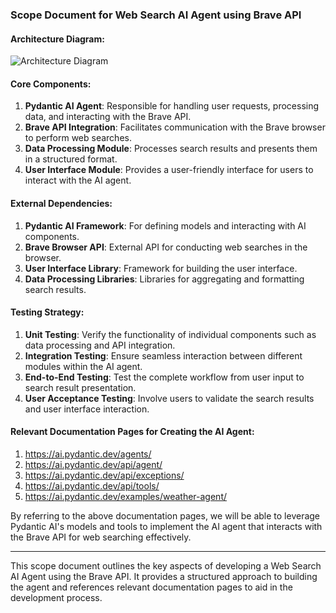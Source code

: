 ### Scope Document for Web Search AI Agent using Brave API

#### Architecture Diagram:
   ![Architecture Diagram](architecture_diagram.png)

#### Core Components:
1. **Pydantic AI Agent**: Responsible for handling user requests, processing data, and interacting with the Brave API.
2. **Brave API Integration**: Facilitates communication with the Brave browser to perform web searches.
3. **Data Processing Module**: Processes search results and presents them in a structured format.
4. **User Interface Module**: Provides a user-friendly interface for users to interact with the AI agent.
  
#### External Dependencies:
1. **Pydantic AI Framework**: For defining models and interacting with AI components.
2. **Brave Browser API**: External API for conducting web searches in the browser.
3. **User Interface Library**: Framework for building the user interface.
4. **Data Processing Libraries**: Libraries for aggregating and formatting search results.

#### Testing Strategy:
1. **Unit Testing**: Verify the functionality of individual components such as data processing and API integration.
2. **Integration Testing**: Ensure seamless interaction between different modules within the AI agent.
3. **End-to-End Testing**: Test the complete workflow from user input to search result presentation.
4. **User Acceptance Testing**: Involve users to validate the search results and user interface interaction.

#### Relevant Documentation Pages for Creating the AI Agent:
1. https://ai.pydantic.dev/agents/
2. https://ai.pydantic.dev/api/agent/
3. https://ai.pydantic.dev/api/exceptions/
4. https://ai.pydantic.dev/api/tools/
5. https://ai.pydantic.dev/examples/weather-agent/

By referring to the above documentation pages, we will be able to leverage Pydantic AI's models and tools to implement the AI agent that interacts with the Brave API for web searching effectively.

---

This scope document outlines the key aspects of developing a Web Search AI Agent using the Brave API. It provides a structured approach to building the agent and references relevant documentation pages to aid in the development process.